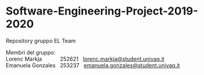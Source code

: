 # Software-Engineering-Project-2019-2020

Repository gruppo EL Team 

Membri del gruppo: <br>
Lorenc Markja &nbsp;&nbsp;&nbsp;&nbsp;&nbsp;&nbsp;&nbsp;	&nbsp;  &nbsp;252621 &nbsp;	lorenc.markja@student.univaq.it <br>
Emanuela Gonzales &nbsp;	253237 &nbsp; emanuela.gonzales@student.univaq.it

